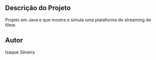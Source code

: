 ## Descrição do Projeto
Projeto em Java e que mostra e simula uma plataforma de streaming de filme.

## Autor
Isaque Silveira